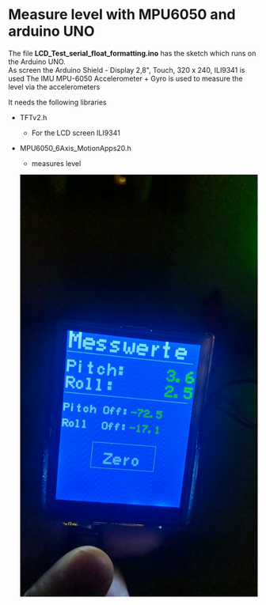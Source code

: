 # Measure level with MPU6050 and arduino UNO

The file **LCD_Test_serial_float_formatting.ino** has the sketch which runs on the Arduino UNO.  
As screen the Arduino Shield - Display 2,8", Touch, 320 x 240, ILI9341 is used
The IMU MPU-6050 Accelerometer + Gyro is used to measure the level via the accelerometers 

It needs the following libraries

- TFTv2.h
    - For the LCD screen ILI9341
- MPU6050_6Axis_MotionApps20.h
    - measures level

    ![alt text](images/LevelMeasure.jpg "Logo Title Text 1")
